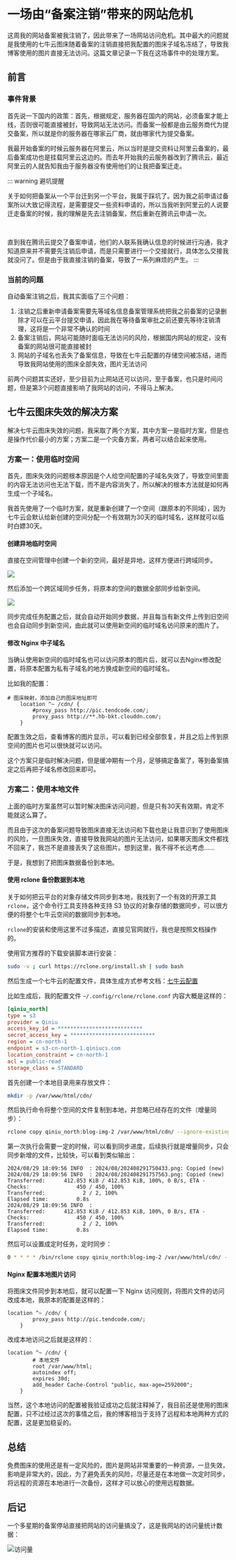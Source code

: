 # 一场由“备案注销”带来的网站危机

这周我的网站备案被我注销了，因此带来了一场网站访问危机。其中最大的问题就是我使用的七牛云图床随着备案的注销直接把我配置的图床子域名冻结了，导致我博客使用的图片直接无法访问。这篇文章记录一下我在这场事件中的处理方案。

## 前言

### 事件背景

首先说一下国内的政策：首先，根据规定，服务器在国内的网站，必须备案才能上线，否则很可能直接被封，导致网站无法访问。而备案一般都是由云服务商代为提交备案，所以就是你的服务器在哪家云厂商，就由哪家代为提交备案。

我最开始备案的时候云服务器在阿里云，所以当时是提交资料让阿里云备案的，最后备案成功也是挂载阿里云这边的。而去年开始我的云服务器改到了腾讯云，最近阿里云的人就告知我由于服务器没有使用他们的让我把备案迁走。

::: warning 避坑提醒

关于如何把备案从一个平台迁到另一个平台，我属于踩坑了。因为我之前申请过备案所以大致记得流程，是需要提交一些资料申请的，所以当我听到阿里云的人说要迁走备案的时候，我的理解是先去注销备案，然后重新在腾讯云申请一次。

<br />

直到我在腾讯云提交了备案申请，他们的人联系我确认信息的时候进行沟通，我才知道原来并不需要先注销后申请，而是只需要进行一个交接就行，具体怎么交接我就没问了。但是由于我直接注销的备案，导致了一系列麻烦的产生。
:::

### 当前的问题

自动备案注销之后，我其实面临了三个问题：

1. 注销之后重新申请备案需要先等域名信息备案管理系统把我之前备案的记录删除才可以在云平台提交申请，因此我在等待备案审批之前还要先等待注销清理，这将是一个非常不确认的时间
2. 备案注销后，网站可能随时面临无法访问的风险，根据国内网站的规定，没有备案的网站很可能直接被封
3. 网站的子域名也丢失了备案信息，导致在七牛云配置的存储空间被冻结，进而导致我网站使用的图床全部失效，图片无法访问

前两个问题其实还好，至少目前为止网站还可以访问，至于备案，也只是时间问题，但是第3个问题直接影响了我网站的访问，不得马上解决。

## 七牛云图床失效的解决方案

解决七牛云图床失效的问题，我采取了两个方案，其中方案一是临时方案，但是也是操作代价最小的方案；方案二是一个灾备方案，两者可以结合起来使用。

### 方案一：使用临时空间

首先，图床失效的问题根本原因是个人给空间配置的子域名失效了，导致空间里面的内容无法访问也无法下载，而不是内容消失了，所以解决的根本方法就是如何再生成一个子域名。

我首先使用了一个临时方案，就是重新创建了一个空间（跟原本的不同域），因为七牛云会默认给新创建的空间分配一个有效期为30天的临时域名，这样就可以临时白嫖30天。

#### 创建异地临时空间

直接在空间管理中创建一个新的空间，最好是异地，这样方便进行跨域同步。

![](https://cdn.jsdelivr.net/gh/Hopetree/blog-img@main/2024/08/202408291750433.png)

然后添加一个跨区域同步任务，将原本的空间的数据全部同步给新空间。

![](https://cdn.jsdelivr.net/gh/Hopetree/blog-img@main/2024/08/202408291757563.png)

同步完成任务配置之后，就会自动开始同步数据，并且每当有新文件上传到旧空间也会自动同步到新空间，由此就可以使用新空间的临时域名访问原来的图片了。


#### 修改 Nginx 中子域名

当确认使用新空间的临时域名也可以访问原本的图片后，就可以去Nginx修改配置，将原本配置为私有子域名的地方换成新空间的临时域名。

比如我的配置：

```nginx
# 图床映射，添加自己的图床地址即可
    location ^~ /cdn/ {
        #proxy_pass http://pic.tendcode.com/;
        proxy_pass http://**.hb-bkt.clouddn.com/;
    }
```

配置生效之后，查看博客的图片显示，可以看到已经全部恢复，并且之后上传到原空间的图片也可以很快就可以访问。

这个方案只是临时解决问题，但是缓冲期有一个月，足够搞定备案了，等到备案搞定之后再把子域名修改回来即可。

### 方案二：使用本地文件

上面的临时方案虽然可以暂时解决图床访问问题，但是只有30天有效期，肯定不能就这么算了。

而且由于这次的备案问题导致图床直接无法访问和下载也是让我意识到了使用图床的风险，一旦图床失效，直接导致我网站的图片无法访问，如果哪天图床文件都找不回来了，我岂不是直接丢失了这些图片。想到这里，我不得不长远考虑……

于是，我想到了把图床数据备份到本地。

#### 使用 rclone 备份数据到本地

关于如何把云平台的对象存储文件同步到本地，我找到了一个有效的开源工具 `rclone`，这个命令行工具支持各种支持 S3 协议的对象存储的数据同步，可以很方便的将整个七牛云空间的数据同步到本地。

`rclone`的安装和使用这里不过多描述，直接见官网就行，我也是按照文档操作的。

使用官方推荐的下载安装脚本进行安装：

```bash
sudo -v ; curl https://rclone.org/install.sh | sudo bash
```

然后生成一个七牛云的配置文件，具体生成方式参考文档：[七牛云配置](https://rclone.org/s3/#qiniu "七牛云配置")

比如生成后，我的配置文件 `~/.config/rclone/rclone.conf` 内容大概是这样的：

```ini
[qiniu_north]
type = s3
provider = Qiniu
access_key_id = ***************************
secret_access_key = ***************************
region = cn-north-1
endpoint = s3-cn-north-1.qiniucs.com
location_constraint = cn-north-1
acl = public-read
storage_class = STANDARD
```

首先创建一个本地目录用来存放文件：

```bash
mkdir -p /var/www/html/cdn/
```

然后执行命令将整个空间的文件复制到本地，并忽略已经存在的文件（增量同步）：

```bash
rclone copy qiniu_north:blog-img-2 /var/www/html/cdn/ --ignore-existing -v -P
```

第一次执行会需要一定的时候，可以看到同步进度，后续执行就是增量同步，只会同步新增的文件，比较快，可以看到类似输出：

```text
2024/08/29 18:09:56 INFO  : 2024/08/202408291750433.png: Copied (new)
2024/08/29 18:09:56 INFO  : 2024/08/202408291757563.png: Copied (new)
Transferred:      412.853 KiB / 412.853 KiB, 100%, 0 B/s, ETA -
Checks:               450 / 450, 100%
Transferred:            2 / 2, 100%
Elapsed time:         0.8s
2024/08/29 18:09:56 INFO  : 
Transferred:      412.853 KiB / 412.853 KiB, 100%, 0 B/s, ETA -
Checks:               450 / 450, 100%
Transferred:            2 / 2, 100%
Elapsed time:         0.8s
```

然后可以设置成定时任务，定时同步：

```bash
0 * * * * /bin/rclone copy qiniu_north:blog-img-2 /var/www/html/cdn/ --ignore-existing -v -P >> '/var/log/rclone.log' 2>&1
```

#### Nginx 配置本地图片访问

将图床文件同步到本地后，就可以配置一下 Nginx 访问规则，将图片文件的访问改成本地，我原本的配置是这样的：

```nginx
location ^~ /cdn/ {
        proxy_pass http://pic.tendcode.com/;
    }
```

改成本地访问之后就是这样的：

```nginx
location ^~ /cdn/ {
        # 本地文件
        root /var/www/html;
        autoindex off;
        expires 30d;
        add_header Cache-Control "public, max-age=2592000";
    }
```

当然，这个本地访问的配置被我验证成功之后就注释掉了，我目前还是使用的图床配置，只不过经过这次的事情之后，我的博客相当于支持了远程和本地两种方式的配置，这是更加稳妥的。

## 总结

免费图床的使用还是有一定风险的，图片是网站非常重要的一种资源，一旦失效，影响是非常大的，因此，为了避免丢失的风险，尽量还是在本地做一次定时同步，将远程的资源在本地进行一次备份，这样才可以放心的使用远程数据。

## 后记

一个多星期的备案停站直接把网站的访问量搞没了，这是我网站的访问量统计数据：

![访问量](https://cdn.jsdelivr.net/gh/Hopetree/blog-img@main/2024/202409131102085.png)